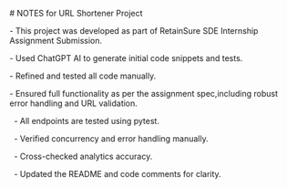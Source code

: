 \# NOTES for URL Shortener Project



\- This project was developed as part of RetainSure SDE Internship Assignment Submission.

\- Used ChatGPT AI to generate initial code snippets and tests.

\- Refined and tested all code manually.

\- Ensured full functionality as per the assignment spec,including robust error handling and URL validation.

&nbsp;  - All endpoints are tested using pytest.

&nbsp;  - Verified concurrency and error handling manually.

&nbsp;  - Cross-checked analytics accuracy.

&nbsp;  - Updated the README and code comments for clarity.





